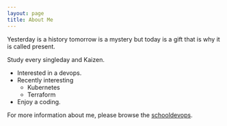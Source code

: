 ```yaml
---
layout: page
title: About Me
---
```


Yesterday is a history tomorrow is a mystery but today is a gift that is why it is called present.

Study every singleday and Kaizen.

- Interested in a devops.
- Recently interesting
    - Kubernetes
    - Terraform
- Enjoy a coding.

For more information about me, please browse the [schooldevops](https://github.com/schooldevops).
